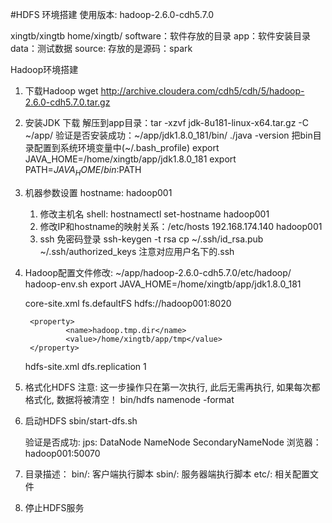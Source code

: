 #HDFS 环境搭建
使用版本: hadoop-2.6.0-cdh5.7.0

xingtb/xingtb
home/xingtb/
			software：软件存放的目录
			app：软件安装目录
			data：测试数据
			source: 存放的是源码：spark


Hadoop环境搭建
1) 下载Hadoop
	wget http://archive.cloudera.com/cdh5/cdh/5/hadoop-2.6.0-cdh5.7.0.tar.gz
	
2) 安装JDK
	下载
	解压到app目录：tar -xzvf jdk-8u181-linux-x64.tar.gz -C ~/app/
	验证是否安装成功：~/app/jdk1.8.0_181/bin/  ./java -version
	把bin目录配置到系统环境变量中(~/.bash_profile)
	export JAVA_HOME=/home/xingtb/app/jdk1.8.0_181
	export PATH=$JAVA_HOME/bin:$PATH

3) 机器参数设置
	hostname: hadoop001
	1) 修改主机名  shell: hostnamectl set-hostname hadoop001
	2) 修改IP和hostname的映射关系：/etc/hosts
		192.168.174.140 hadoop001
	3) ssh 免密码登录
		ssh-keygen -t rsa
		cp ~/.ssh/id_rsa.pub ~/.ssh/authorized_keys
		注意对应用户名下的.ssh
		
4) Hadoop配置文件修改: ~/app/hadoop-2.6.0-cdh5.7.0/etc/hadoop/
	hadoop-env.sh
		export JAVA_HOME=/home/xingtb/app/jdk1.8.0_181
	
	core-site.xml
		<property>
				<name>fs.defaultFS</name>
				<value>hdfs://hadoop001:8020</value>
		</property>
		
		<property>
				<name>hadoop.tmp.dir</name>
				<value>/home/xingtb/app/tmp</value>
		</property>
	
	
	hdfs-site.xml
		<property>
			<name>dfs.replication</name>
			<value>1</value>
		</property>
		
5) 格式化HDFS
	注意: 这一步操作只在第一次执行, 此后无需再执行, 如果每次都格式化, 数据将被清空！
	bin/hdfs namenode -format
	
6) 启动HDFS
	sbin/start-dfs.sh
	
	验证是否成功: 
		jps:
			DataNode
			NameNode
			SecondaryNameNode
		浏览器：hadoop001:50070
			

	
7) 目录描述：
	bin/: 客户端执行脚本
	sbin/: 服务器端执行脚本
	etc/: 相关配置文件
	
8) 停止HDFS服务